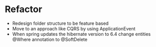 # Refactor

- Redesign folder structure to be feature based
- Move to an approach like CQRS by using ApplicationEvent<T>
- When spring updates the hibernate version to 6.4 change entities @Where annotation to @SoftDelete

